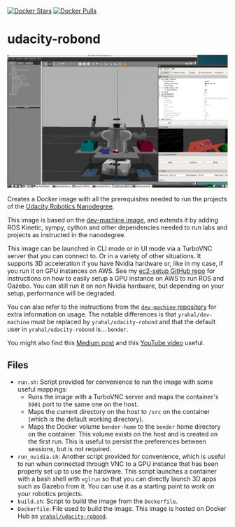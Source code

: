 [![Docker Stars](https://img.shields.io/docker/stars/yrahal/udacity-robond.svg)](https://hub.docker.com/r/yrahal/udacity-robond/)
[![Docker Pulls](https://img.shields.io/docker/pulls/yrahal/udacity-robond.svg)](https://hub.docker.com/r/yrahal/udacity-robond/)

# udacity-robond
<img src="images/screenshot.png" width="600"/>

Creates a Docker image with all the prerequisites needed to run the projects of the [Udacity Robotics Nanodegree](https://www.udacity.com/robotics).

This image is based on the [dev-machine image](https://github.com/yrahal/dev-machine), and extends it by
adding ROS Kinetic, sympy, cython and other dependencies needed to run labs and projects as instructed in
the nanodegree.

This image can be launched in CLI mode or in UI mode via a TurboVNC server that you can connect to. Or
in a variety of other situations. It supports 3D acceleration if you have Nvidia hardware or, like in my case,
if you run it on GPU instances on AWS. See my [ec2-setup GitHub repo](https://github.com/yrahal/ec2-setup)
for instructions on how to easily setup a GPU instance on AWS to run ROS and Gazebo. You can still run it on
non Nvidia hardware, but depending on your setup, performance will be degraded.

You can also refer to the instructions from the
[`dev-machine` repository](https://github.com/yrahal/dev-machine/blob/master/README.md) for extra information on
usage. The notable differences is that `yrahal/dev-machine` must be replaced by `yrahal/udacity-robond`
and that the default user in `yrahal/udacity-robond` is... `bender`.

You might also find this
[Medium post](https://medium.com/@YoucefRahal/3d-accelerated-docker-image-for-the-udacity-robotics-nanodegree-3095a264144)
and this [YouTube video](https://youtu.be/389nucLb7ZE) useful.

## Files
* `run.sh`: Script provided for convenience to run the image with some useful mappings:
  * Runs the image with a TurboVNC server and maps the container's `5901` port to the same one on
  the host.
  * Maps the current directory on the host to `/src` on the container (which is the default working
  directory).
  * Maps the Docker volume `bender-home` to the `bender` home directory on the container. This volume
  exists on the host and is created on the first run. This is useful to persist the preferences
  between sessions, but is not required.
* `run_nvidia.sh`: Another script provided for convenience, which is useful to run when connected through VNC
to a GPU instance that has been properly set up to use the hardware. This script launches a container with
a bash shell with `vglrun` so that you can directly launch 3D apps such as Gazebo from it. You can use it as
a starting point to work on your robotics projects.
* `build.sh`: Script to build the image from the `Dockerfile`.
* `Dockerfile`: File used to build the image. This image is hosted on Docker Hub as
[`yrahal/udacity-robond`](https://hub.docker.com/r/yrahal/udacity-robond).
